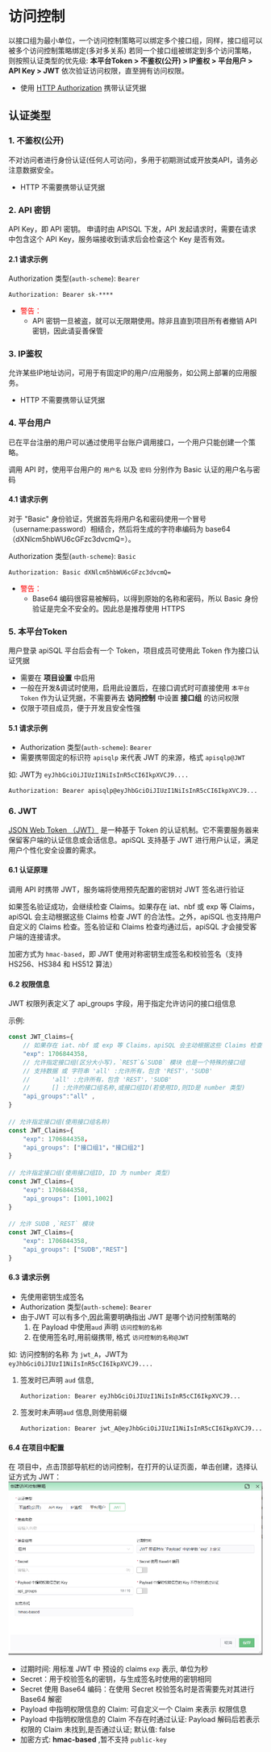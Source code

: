 # 访问控制

以接口组为最小单位，一个访问控制策略可以绑定多个接口组，同样，接口组可以被多个访问控制策略绑定(多对多关系)
    若同一个接口组被绑定到多个访问策略，则按照认证类型的优先级:
    **本平台Token > 不鉴权(公开) > IP鉴权 > 平台用户 > API Key > JWT** 依次验证访问权限，直至拥有访问权限。

* 使用 [HTTP Authorization](https://developer.mozilla.org/zh-CN/docs/Web/HTTP/Headers/Authorization) 携带认证凭据

## 认证类型

### 1. 不鉴权(公开)

不对访问者进行身份认证(任何人可访问)，多用于初期测试或开放类API，请务必注意数据安全。

* HTTP 不需要携带认证凭据

### 2. API 密钥

API Key，即 API 密钥。 申请时由 APISQL 下发，API 发起请求时，需要在请求中包含这个 API Key，服务端接收到请求后会检查这个 Key 是否有效。

#### 2.1 请求示例

Authorization 类型(`auth-scheme`): `Bearer`

```HTTP
Authorization: Bearer sk-****
```

* <font color="red">警告：</font>
  * API 密钥一旦被盗，就可以无限期使用。除非且直到项目所有者撤销 API 密钥，因此请妥善保管

### 3. IP鉴权

允许某些IP地址访问，可用于有固定IP的用户/应用服务，如公网上部署的应用服务。

* HTTP 不需要携带认证凭据

### 4. 平台用户

已在平台注册的用户可以通过使用平台账户调用接口，一个用户只能创建一个策略。

调用 API 时，使用平台用户的 `用户名` 以及 `密码` 分别作为 Basic 认证的用户名与密码

#### 4.1 请求示例

对于 "Basic" 身份验证，凭据首先将用户名和密码使用一个冒号（username:password）相结合，然后将生成的字符串编码为 base64（dXNlcm5hbWU6cGFzc3dvcmQ=）。

Authorization 类型(`auth-scheme`): `Basic`

```HTTP
Authorization: Basic dXNlcm5hbWU6cGFzc3dvcmQ=
```

* <font color="red">警告：</font>
  * Base64 编码很容易被解码，以得到原始的名称和密码，所以 Basic 身份验证是完全不安全的。因此总是推荐使用 HTTPS

### 5. 本平台Token

用户登录 apiSQL 平台后会有一个 Token，项目成员可使用此 Token 作为接口认证凭据

* 需要在 **项目设置** 中启用
* 一般在开发&调试时使用，启用此设置后，在接口调式时可直接使用 `本平台Token` 作为认证凭据，不需要再去 **访问控制** 中设置 **接口组** 的访问权限
* 仅限于项目成员，便于开发且安全性强

#### 5.1  请求示例

* Authorization 类型(`auth-scheme`): `Bearer`
* 需要携带固定的标识符 `apisqlp` 来代表 JWT 的来源，格式 `apisqlp@JWT`

如: JWT为 `eyJhbGciOiJIUzI1NiIsInR5cCI6IkpXVCJ9....`

```HTTP
Authorization: Bearer apisqlp@eyJhbGciOiJIUzI1NiIsInR5cCI6IkpXVCJ9...
```

### 6. JWT

[JSON Web Token （JWT）](https://jwt.io/) 是一种基于 Token 的认证机制。它不需要服务器来保留客户端的认证信息或会话信息。apiSQL 支持基于 JWT 进行用户认证，满足用户个性化安全设置的需求。

#### 6.1 认证原理

调用 API 时携带 JWT，服务端将使用预先配置的密钥对 JWT 签名进行验证

如果签名验证成功，会继续检查 Claims。如果存在 iat、nbf 或 exp 等 Claims，apiSQL 会主动根据这些 Claims 检查 JWT 的合法性。之外，apiSQL 也支持用户自定义的 Claims 检查。签名验证和 Claims 检查均通过后，apiSQL 才会接受客户端的连接请求。

加密方式为 `hmac-based`，即 JWT 使用对称密钥生成签名和校验签名（支持 HS256、HS384 和 HS512 算法）

#### 6.2 权限信息

JWT 权限列表定义了 api_groups 字段，用于指定允许访问的接口组信息

示例:

```js
const JWT_Claims={
    // 如果存在 iat、nbf 或 exp 等 Claims，apiSQL 会主动根据这些 Claims 检查 JWT 的合法性。
    "exp": 1706844358,
    // 允许指定接口组(区分大小写)，`REST`&`SUDB` 模块 也是一个特殊的接口组
    // 支持数据 或 字符串 'all' :允许所有，包含 'REST'，'SUDB'
    //      'all' :允许所有，包含 'REST'，'SUDB'    
    //      [] :允许的接口组名称,或接口组ID(若使用ID,则ID是 number 类型)    
    "api_groups":"all" ,
}

// 允许指定接口组(使用接口组名称)
const JWT_Claims={
    "exp": 1706844358，
    "api_groups": ["接口组1"，"接口组2"] 
}

// 允许指定接口组(使用接口组ID, ID 为 number 类型)
const JWT_Claims={
    "exp": 1706844358,
    "api_groups": [1001,1002] 
}

// 允许 SUDB ,`REST` 模块
const JWT_Claims={
    "exp": 1706844358,
    "api_groups": ["SUDB","REST"] 
}
```

#### 6.3 请求示例

* 先使用密钥生成签名
* Authorization 类型(`auth-scheme`): `Bearer`
* 由于JWT 可以有多个,因此需要明确指出 JWT 是哪个访问控制策略的  
  1. 在 Payload 中使用`aud` 声明 `访问控制的名称`
  2. 在使用签名时,用前缀携带, 格式 `访问控制的名称@JWT`

如: 访问控制的名称 为 `jwt_A`，JWT为 `eyJhbGciOiJIUzI1NiIsInR5cCI6IkpXVCJ9....`

1. 签发时已声明 `aud` 信息,

    ```HTTP
    Authorization: Bearer eyJhbGciOiJIUzI1NiIsInR5cCI6IkpXVCJ9...
    ```

2. 签发时未声明`aud` 信息,则使用前缀

    ```HTTP
    Authorization: Bearer jwt_A@eyJhbGciOiJIUzI1NiIsInR5cCI6IkpXVCJ9...
    ```

#### 6.4 在项目中配置

在 项目中，点击顶部导航栏的访问控制，在打开的认证页面，单击创建，选择认证方式为 JWT：
![alt text](./images/访问控制/s_2024-05-20_10-13-05.png)

* 过期时间: 用标准 JWT 中 预设的 claims `exp` 表示, 单位为秒
* Secret：用于校验签名的密钥，与生成签名时使用的密钥相同
* Secret 使用 Base64 编码：在使用 Secret 校验签名时是否需要先对其进行 Base64 解密
* Payload 中指明权限信息的 Claim: 可自定义一个 Claim 来表示 权限信息
* Payload 中指明权限信息的 Claim 不存在时通过认证: Payload 解码后若表示权限的 Claim 未找到,是否通过认证; 默认值: false
* 加密方式: **hmac-based** ,暂不支持 `public-key`
